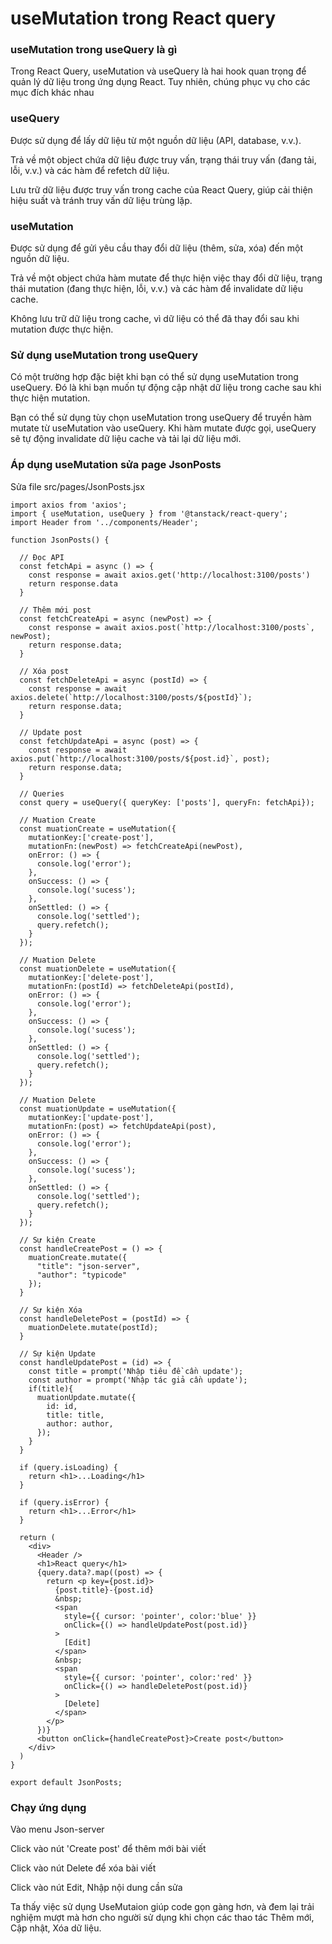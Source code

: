 # useMutation trong React query

### useMutation trong useQuery là gì

Trong React Query, useMutation và useQuery là hai hook quan trọng để quản lý dữ liệu trong ứng dụng React. Tuy nhiên, chúng phục vụ cho các mục đích khác nhau

### useQuery

Được sử dụng để lấy dữ liệu từ một nguồn dữ liệu (API, database, v.v.).

Trả về một object chứa dữ liệu được truy vấn, trạng thái truy vấn (đang tải, lỗi, v.v.) và các hàm để refetch dữ liệu.

Lưu trữ dữ liệu được truy vấn trong cache của React Query, giúp cải thiện hiệu suất và tránh truy vấn dữ liệu trùng lặp.

### useMutation

Được sử dụng để gửi yêu cầu thay đổi dữ liệu (thêm, sửa, xóa) đến một nguồn dữ liệu.

Trả về một object chứa hàm mutate để thực hiện việc thay đổi dữ liệu, trạng thái mutation (đang thực hiện, lỗi, v.v.) và các hàm để invalidate dữ liệu cache.

Không lưu trữ dữ liệu trong cache, vì dữ liệu có thể đã thay đổi sau khi mutation được thực hiện.

### Sử dụng useMutation trong useQuery

Có một trường hợp đặc biệt khi bạn có thể sử dụng useMutation trong useQuery. Đó là khi bạn muốn tự động cập nhật dữ liệu trong cache sau khi thực hiện mutation.

Bạn có thể sử dụng tùy chọn useMutation trong useQuery để truyền hàm mutate từ useMutation vào useQuery. Khi hàm mutate được gọi, useQuery sẽ tự động invalidate dữ liệu cache và tải lại dữ liệu mới.

### Áp dụng useMutation sửa page JsonPosts

Sửa file src/pages/JsonPosts.jsx

```
import axios from 'axios';
import { useMutation, useQuery } from '@tanstack/react-query';
import Header from '../components/Header';

function JsonPosts() {

  // Đọc API
  const fetchApi = async () => {
    const response = await axios.get('http://localhost:3100/posts')
    return response.data
  }

  // Thêm mới post
  const fetchCreateApi = async (newPost) => {
    const response = await axios.post(`http://localhost:3100/posts`, newPost);
    return response.data;
  }

  // Xóa post
  const fetchDeleteApi = async (postId) => {
    const response = await axios.delete(`http://localhost:3100/posts/${postId}`);
    return response.data;
  }

  // Update post
  const fetchUpdateApi = async (post) => {
    const response = await axios.put(`http://localhost:3100/posts/${post.id}`, post);
    return response.data;
  }

  // Queries
  const query = useQuery({ queryKey: ['posts'], queryFn: fetchApi});
  
  // Muation Create
  const muationCreate = useMutation({ 
    mutationKey:['create-post'], 
    mutationFn:(newPost) => fetchCreateApi(newPost), 
    onError: () => {
      console.log('error');
    },
    onSuccess: () => {
      console.log('sucess');
    },
    onSettled: () => {
      console.log('settled');
      query.refetch();
    }
  });

  // Muation Delete
  const muationDelete = useMutation({ 
    mutationKey:['delete-post'], 
    mutationFn:(postId) => fetchDeleteApi(postId), 
    onError: () => {
      console.log('error');
    },
    onSuccess: () => {
      console.log('sucess');
    },
    onSettled: () => {
      console.log('settled');
      query.refetch();
    }
  });

  // Muation Delete
  const muationUpdate = useMutation({ 
    mutationKey:['update-post'], 
    mutationFn:(post) => fetchUpdateApi(post), 
    onError: () => {
      console.log('error');
    },
    onSuccess: () => {
      console.log('sucess');
    },
    onSettled: () => {
      console.log('settled');
      query.refetch();
    }
  });

  // Sự kiện Create
  const handleCreatePost = () => {
    muationCreate.mutate({
      "title": "json-server",
      "author": "typicode"
    });
  }

  // Sự kiện Xóa
  const handleDeletePost = (postId) => {
    muationDelete.mutate(postId);
  }

  // Sự kiện Update
  const handleUpdatePost = (id) => {
    const title = prompt('Nhập tiêu đề cần update');
    const author = prompt('Nhập tác giả cần update');
    if(title){
      muationUpdate.mutate({
        id: id,
        title: title,
        author: author,
      });
    }
  }

  if (query.isLoading) {
    return <h1>...Loading</h1>
  }

  if (query.isError) {
    return <h1>...Error</h1>
  }

  return (
    <div>
      <Header />
      <h1>React query</h1>
      {query.data?.map((post) => {
        return <p key={post.id}>
          {post.title}-{post.id} 
          &nbsp;
          <span 
            style={{ cursor: 'pointer', color:'blue' }}
            onClick={() => handleUpdatePost(post.id)}
          >
            [Edit]
          </span>
          &nbsp;
          <span 
            style={{ cursor: 'pointer', color:'red' }} 
            onClick={() => handleDeletePost(post.id)}
          >
            [Delete]
          </span>
        </p>
      })}
      <button onClick={handleCreatePost}>Create post</button>
    </div>
  )
}

export default JsonPosts;
```

### Chạy ứng dụng

Vào menu Json-server

Click vào nút 'Create post' để thêm mới bài viết

Click vào nút Delete để xóa bài viết

Click vào nút Edit, Nhập nội dung cần sửa

Ta thấy việc sử dụng UseMutaion giúp code gọn gàng hơn, và đem lại trải nghiệm mượt mà hơn cho người sử dụng khi chọn các thao tác Thêm mới, Cập nhật, Xóa dữ liệu.


<!-- *Bài tiếp theo [useMutation trong React Query](session_009_mutation.md)* -->